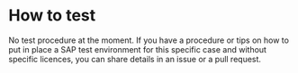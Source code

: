 # How to test

No test procedure at the moment. If you have a procedure or tips on how to put in place a SAP test environment for this specific case and without specific licences, you can share details in an issue or a pull request.